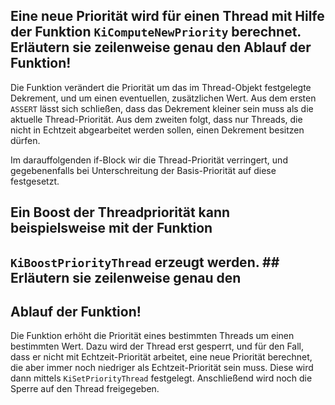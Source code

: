 ## Eine neue Priorität wird für einen Thread mit Hilfe der Funktion `KiComputeNewPriority` berechnet. Erläutern sie zeilenweise genau den Ablauf der Funktion!

Die Funktion verändert die Priorität um das im Thread-Objekt festgelegte
Dekrement, und um einen eventuellen, zusätzlichen Wert.  Aus dem ersten
`ASSERT` lässt sich schließen, dass das Dekrement kleiner sein muss als die
aktuelle Thread-Priorität.  Aus dem zweiten folgt, dass nur Threads, die nicht
in Echtzeit abgearbeitet werden sollen, einen Dekrement besitzen dürfen.

Im darauffolgenden if-Block wir die Thread-Priorität verringert, und
gegebenenfalls bei Unterschreitung der Basis-Priorität auf diese festgesetzt.

## Ein Boost der Threadpriorität kann beispielsweise mit der Funktion
## `KiBoostPriorityThread` erzeugt werden.  ## Erläutern sie zeilenweise genau den
## Ablauf der Funktion!

Die Funktion erhöht die Priorität eines bestimmten Threads um einen bestimmten
Wert.  Dazu wird der Thread erst gesperrt, und für den Fall, dass er nicht mit
Echtzeit-Priorität arbeitet, eine neue Priorität berechnet, die aber immer noch
niedriger als Echtzeit-Priorität sein muss.  Diese wird dann mittels
`KiSetPriorityThread` festgelegt. Anschließend wird noch die Sperre auf den
Thread freigegeben.
